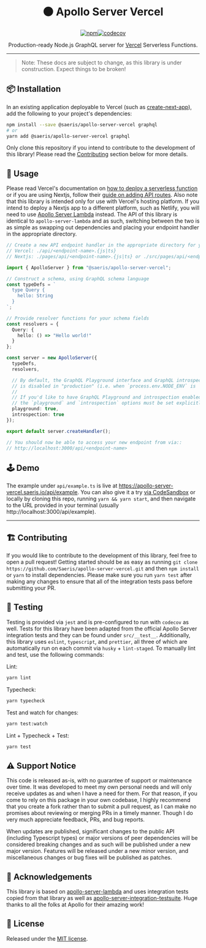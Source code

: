 <h1 align="center" style="display: block; text-align: center;">⚫ Apollo Server Vercel</h1>
<p align="center"><a href="https://www.npmjs.org/package/@saeris/apollo-server-vercel"><img src="https://img.shields.io/npm/v/@saeris/apollo-server-vercel.svg?style=flat" alt="npm"></a><a href="https://codecov.io/gh/Saeris/apollo-server-vercel"><img src="https://codecov.io/gh/Saeris/apollo-server-vercel/branch/master/graph/badge.svg" alt="codecov"/></a></p>
<p align="center">Production-ready Node.js GraphQL server for <a href="https://vercel.com/">Vercel</a> Serverless Functions</a>.</p>

---

> Note: These docs are subject to change, as this library is under construction. Expect things to be broken!

## 📦 Installation

In an existing application deployable to Vercel (such as [create-next-app](https://nextjs.org/blog/create-next-app)), add the following to your project's dependencies:

```bash
npm install --save @saeris/apollo-server-vercel graphql
# or
yarn add @saeris/apollo-server-vercel graphql
```

Only clone this repository if you intend to contribute to the development of this library! Please read the [Contributing](#%EF%B8%8F-contributing) section below for more details.

## 🔧 Usage

Please read Vercel's documentation on [how to deploy a serverless function](https://vercel.com/docs/serverless-functions/introduction) or if you are using Nextjs, follow their [guide on adding API routes](https://nextjs.org/docs/api-routes/introduction). Also note that this library is intended only for use with Vercel's hosting platform. If you intend to deploy a Nextjs app to a different platform, such as Netlify, you will need to use [Apollo Server Lambda](https://www.apollographql.com/docs/apollo-server/deployment/netlify/) instead. The API of this library is identical to `apollo-server-lambda` and as such, switching between the two is as simple as swapping out dependencies and placing your endpoint handler in the appropriate directory.

```typescript
// Create a new API endpoint handler in the appropriate directory for your project:
// Vercel: ./api/<endpoint-name>.{js|ts}
// Nextjs: ./pages/api/<endpoint-name>.{js|ts} or ./src/pages/api/<endpoint-name>.{js|ts}

import { ApolloServer } from "@saeris/apollo-server-vercel";

// Construct a schema, using GraphQL schema language
const typeDefs = `
  type Query {
    hello: String
  }
`;

// Provide resolver functions for your schema fields
const resolvers = {
  Query: {
    hello: () => "Hello world!"
  }
};

const server = new ApolloServer({
  typeDefs,
  resolvers,

  // By default, the GraphQL Playground interface and GraphQL introspection
  // is disabled in "production" (i.e. when `process.env.NODE_ENV` is `production`).
  //
  // If you'd like to have GraphQL Playground and introspection enabled in production,
  // the `playground` and `introspection` options must be set explicitly to `true`.
  playground: true,
  introspection: true
});

export default server.createHandler();

// You should now be able to access your new endpoint from via::
// http://localhost:3000/api/<endpoint-name>
```

## 🕹️ Demo

The example under `api/example.ts` is live at https://apollo-server-vercel.saeris.io/api/example. You can also give it a try [via CodeSandbox](https://codesandbox.io/s/apollo-server-vercel-demo-oumls?file=/pages/api/demo.ts) or locally by cloning this repo, running `yarn && yarn start`, and then navigate to the URL provided in your terminal (usually http://localhost:3000/api/example).

---

## 🏗️ Contributing

If you would like to contribute to the development of this library, feel free to open a pull request! Getting started should be as easy as running `git clone https://github.com/Saeris/apollo-server-vercel.git` and then `npm install` or `yarn` to install dependencies. Please make sure you run `yarn test` after making any changes to ensure that all of the integration tests pass before submitting your PR.

## 🧪 Testing

Testing is provided via `jest` and is pre-configured to run with `codecov` as well. Tests for this library have been adapted from the official Apollo Server integration tests and they can be found under `src/__test__`. Additionally, this library uses `eslint`, `typescript`, and `prettier`, all three of which are automatically run on each commit via `husky` + `lint-staged`. To manually lint and test, use the following commands:

Lint:

```bash
yarn lint
```

Typecheck:

```bash
yarn typecheck
```

Test and watch for changes:

```bash
yarn test:watch
```

Lint + Typecheck + Test:

```bash
yarn test
```

## ⚠️ Support Notice

This code is released as-is, with no guarantee of support or maintenance over time. It was developed to meet my own personal needs and will only receive updates as and when I have a need for them. For that reason, if you come to rely on this package in your own codebase, I highly recommend that you create a fork rather than to submit a pull request, as I can make no promises about reviewing or merging PRs in a timely manner. Though I do very much appreciate feedback, PRs, and bug reports.

When updates are published, significant changes to the public API (including Typescript types) or major versions of peer dependencies will be considered breaking changes and as such will be published under a new major version. Features will be released under a new minor version, and miscellaneous changes or bug fixes will be published as patches.

## 📣 Acknowledgements

This library is based on [apollo-server-lambda](https://github.com/apollographql/apollo-server/tree/main/packages/apollo-server-lambda) and uses integration tests copied from that library as well as [apollo-server-integration-testsuite](https://github.com/apollographql/apollo-server/tree/main/packages/apollo-server-integration-testsuite). Huge thanks to all the folks at Apollo for their amazing work!

## 🥂 License

Released under the [MIT license](https://github.com/Saeris/apollo-server-vercel/blob/master/LICENSE.md).

